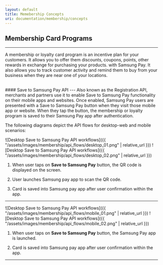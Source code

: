 ```yaml
---
layout: default
title: Memebership Concepts
uri: documentation/membership/concepts
---
```


## Membership Card Programs
---
A membership or loyalty card program is an incentive plan for your customers. It allows you to offer them discounts, coupons, points, other rewards in exchange for purchasing your products. with Samsung Pay. It also allows you to track customer activity and remind them to buy from your business when they are near one of your locations.

<br>
#### Save to Samsung Pay API
---
Also known as the Registration API, merchants and partners use it to enable Save to Samsung Pay functionality on their mobile apps and websites. Once enabled, Samsung Pay users are presented with a Save to Samsung Pay button when they visit those mobile app or website.  When they tap the button, the membership or loyalty program is saved to their Samsung Pay app after authentication.

The following diagrams depict the API flows for desktop-web and mobile scenarios:

![Desktop Save to Samsung Pay API workflows]({{ "/assets/images/membership/api_flows/desktop_01.png" | relative_url }})
![Desktop Save to Samsung Pay API workflows]({{ "/assets/images/membership/api_flows/desktop_02.png" | relative_url }})

1. When user taps on **Save to Samsung Pay** button, the QR code is displayed on the screen.

2. User launches Samsung pay app to scan the QR code.

3. Card is saved into Samsung pay app after user confirmation within the app.

---

![Desktop Save to Samsung Pay API workflows]({{ "/assets/images/membership/api_flows/mobile_01.png" | relative_url }})
![Desktop Save to Samsung Pay API workflows]({{ "/assets/images/membership/api_flows/mobile_02.png" | relative_url }})

1. When user taps on **Save to Samsung Pay** button, the Samsung Pay app is launched.

2. Card is saved into Samsung pay app after user confirmation within the app.

---

[Membership API page]: https://samsung-pay.github.io/sapi-doc/documentation/membership/api
[Membership API SDKs page]: https://samsung-pay.github.io/sapi-doc/documentation/membership/sdks
